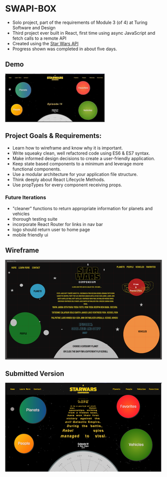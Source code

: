 # SWAPI-BOX
+ Solo project, part of the requirements of Module 3 (of 4) at Turing Software and Design  
+ Third project ever built in React, first time using async JavaScript and fetch calls to a remote API  
+ Created using the [Star Wars API](https://swapi.co/) 
+ Progress shown was completed in about five days.

## Demo
![Demo](swapi/src/Styles/images/swapi.gif)

## Project Goals & Requirements:
+ Learn how to wireframe and know why it is important.
+ Write squeaky clean, well refactored code using ES6 & ES7 syntax.
+ Make informed design decisions to create a user-friendly application.
+ Keep state based components to a minimum and leverage more functional components.
+ Use a modular architecture for your application file structure.
+ Think deeply about React Lifecycle Methods.
+ Use propTypes for every component receiving props.

### Future Iterations 
+ "cleaner" functions to return appropriate information for planets and vehicles
+ thorough testing suite
+ incorporate React Router for links in nav bar
+ logo should return user to home page
+ mobile friendly ui

## Wireframe
![](swapi/src/Styles/images/wireframe.png)
## Submitted Version
![](swapi/src/Styles/images/screenshot.png)

